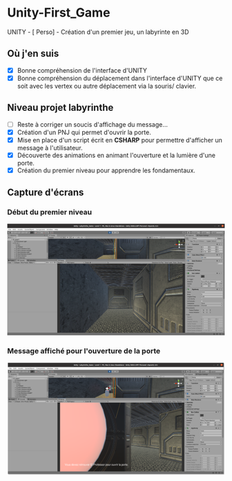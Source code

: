 # Unity-First_Game

UNITY - [ Perso] - Création d'un premier jeu, un labyrinte en 3D

## Où j'en suis

- [x] Bonne compréhension de l'interface d'UNITY
- [x] Bonne compréhension du déplacement dans l'interface d'UNITY que ce soit avec les vertex ou autre déplacement via la souris/ clavier.

## Niveau projet labyrinthe

- [ ] Reste à corriger un soucis d'affichage du message...
- [x] Création d'un PNJ qui permet d'ouvrir la porte.
- [x] Mise en place d'un script écrit en **CSHARP** pour permettre d'afficher un message à l'utilisateur.
- [x] Découverte des animations en animant l'ouverture et la lumière d'une porte.
- [x] Création du premier niveau pour apprendre les fondamentaux.

## Capture d'écrans

### Début du premier niveau

![Début du premier niveau](https://github.com/Zyrass/Unity-First_Game/blob/master/images/start.png?raw=true)

### Message affiché pour l'ouverture de la porte

![Message affiché pour l'ouverture de la porte](https://github.com/Zyrass/Unity-First_Game/blob/master/images/message_open_door.png?raw=true)
